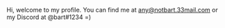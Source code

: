 Hi, welcome to my profile. You can find me at any@notbart.33mail.com or my Discord at @bart#1234 =)
